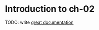 # Introduction to ch-02

TODO: write [great documentation](http://jacobian.org/writing/what-to-write/)
